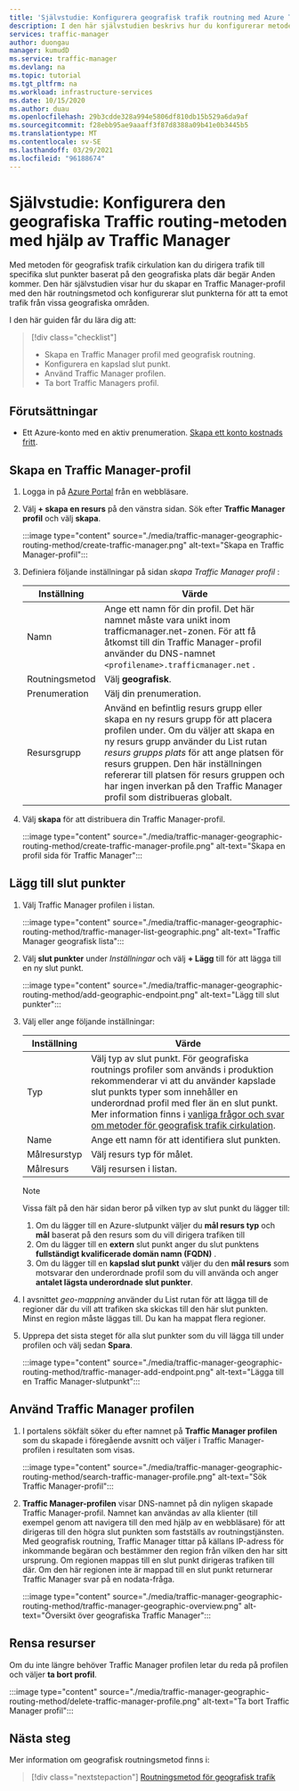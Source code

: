 ```yaml
---
title: 'Självstudie: Konfigurera geografisk trafik routning med Azure Traffic Manager'
description: I den här självstudien beskrivs hur du konfigurerar metoden för geografisk trafik cirkulation med hjälp av Azure Traffic Manager
services: traffic-manager
author: duongau
manager: kumudD
ms.service: traffic-manager
ms.devlang: na
ms.topic: tutorial
ms.tgt_pltfrm: na
ms.workload: infrastructure-services
ms.date: 10/15/2020
ms.author: duau
ms.openlocfilehash: 29b3cdde328a994e5806df810db15b529a6da9af
ms.sourcegitcommit: f28ebb95ae9aaaff3f87d8388a09b41e0b3445b5
ms.translationtype: MT
ms.contentlocale: sv-SE
ms.lasthandoff: 03/29/2021
ms.locfileid: "96188674"
---
```

# <a name="tutorial-configure-the-geographic-traffic-routing-method-using-traffic-manager"></a>Självstudie: Konfigurera den geografiska Traffic routing-metoden med hjälp av Traffic Manager

Med metoden för geografisk trafik cirkulation kan du dirigera trafik till specifika slut punkter baserat på den geografiska plats där begär Anden kommer. Den här självstudien visar hur du skapar en Traffic Manager-profil med den här routningsmetod och konfigurerar slut punkterna för att ta emot trafik från vissa geografiska områden.

I den här guiden får du lära dig att:
> [!div class="checklist"]
> - Skapa en Traffic Manager profil med geografisk routning.
> - Konfigurera en kapslad slut punkt.
> - Använd Traffic Manager profilen.
> - Ta bort Traffic Managers profil.

## <a name="prerequisites"></a>Förutsättningar

* Ett Azure-konto med en aktiv prenumeration. [Skapa ett konto kostnads fritt](https://azure.microsoft.com/free/?WT.mc_id=A261C142F).

## <a name="create-a-traffic-manager-profile"></a>Skapa en Traffic Manager-profil

1. Logga in på [Azure Portal](https://portal.azure.com) från en webbläsare.

1. Välj **+ skapa en resurs** på den vänstra sidan. Sök efter **Traffic Manager profil** och välj **skapa**.

    :::image type="content" source="./media/traffic-manager-geographic-routing-method/create-traffic-manager.png" alt-text="Skapa en Traffic Manager-profil":::

1. Definiera följande inställningar på sidan *skapa Traffic Manager profil* :

    | Inställning         | Värde                                              |
    | ---             | ---                                                |
    | Namn            | Ange ett namn för din profil. Det här namnet måste vara unikt inom trafficmanager.net-zonen. För att få åtkomst till din Traffic Manager-profil använder du DNS-namnet `<profilename>.trafficmanager.net` . |    
    | Routningsmetod  | Välj **geografisk**. |
    | Prenumeration    | Välj din prenumeration. |
    | Resursgrupp   | Använd en befintlig resurs grupp eller skapa en ny resurs grupp för att placera profilen under. Om du väljer att skapa en ny resurs grupp använder du List rutan *resurs grupps plats* för att ange platsen för resurs gruppen. Den här inställningen refererar till platsen för resurs gruppen och har ingen inverkan på den Traffic Manager profil som distribueras globalt. |

1. Välj **skapa** för att distribuera din Traffic Manager-profil.

    :::image type="content" source="./media/traffic-manager-geographic-routing-method/create-traffic-manager-profile.png" alt-text="Skapa en profil sida för Traffic Manager":::

## <a name="add-endpoints"></a>Lägg till slut punkter

1. Välj Traffic Manager profilen i listan.

    :::image type="content" source="./media/traffic-manager-geographic-routing-method/traffic-manager-list-geographic.png" alt-text="Traffic Manager geografisk lista":::

1. Välj **slut punkter** under *Inställningar* och välj **+ Lägg** till för att lägga till en ny slut punkt.

    :::image type="content" source="./media/traffic-manager-geographic-routing-method/add-geographic-endpoint.png" alt-text="Lägg till slut punkter":::

1. Välj eller ange följande inställningar: 

    | Inställning                | Värde                                              |
    | ---                    | ---                                                |
    | Typ                   | Välj typ av slut punkt. För geografiska routnings profiler som används i produktion rekommenderar vi att du använder kapslade slut punkts typer som innehåller en underordnad profil med fler än en slut punkt. Mer information finns i [vanliga frågor och svar om metoder för geografisk trafik cirkulation](traffic-manager-FAQs.md). |    
    | Name                   | Ange ett namn för att identifiera slut punkten. |
    | Målresurstyp   | Välj resurs typ för målet. |
    | Målresurs        | Välj resursen i listan. |

    > [!Note]
    > Vissa fält på den här sidan beror på vilken typ av slut punkt du lägger till:
    > 1. Om du lägger till en Azure-slutpunkt väljer du **mål resurs typ** och **mål** baserat på den resurs som du vill dirigera trafiken till
    > 1. Om du lägger till en **extern** slut punkt anger du slut punktens **fullständigt kvalificerade domän namn (FQDN)** .
    > 1. Om du lägger till en **kapslad slut punkt** väljer du den **mål resurs** som motsvarar den underordnade profil som du vill använda och anger **antalet lägsta underordnade slut punkter**.

1. I avsnittet *geo-mappning* använder du List rutan för att lägga till de regioner där du vill att trafiken ska skickas till den här slut punkten. Minst en region måste läggas till. Du kan ha mappat flera regioner.

1. Upprepa det sista steget för alla slut punkter som du vill lägga till under profilen och välj sedan **Spara**.

    :::image type="content" source="./media/traffic-manager-geographic-routing-method/traffic-manager-add-endpoint.png" alt-text="Lägga till en Traffic Manager-slutpunkt":::

## <a name="use-the-traffic-manager-profile"></a>Använd Traffic Manager profilen

1.  I portalens sökfält söker du efter namnet på **Traffic Manager profilen** som du skapade i föregående avsnitt och väljer i Traffic Manager-profilen i resultaten som visas.
    
    :::image type="content" source="./media/traffic-manager-geographic-routing-method/search-traffic-manager-profile.png" alt-text="Sök Traffic Manager-profil":::

1. **Traffic Manager-profilen** visar DNS-namnet på din nyligen skapade Traffic Manager-profil. Namnet kan användas av alla klienter (till exempel genom att navigera till den med hjälp av en webbläsare) för att dirigeras till den högra slut punkten som fastställs av routningstjänsten. Med geografisk routning, Traffic Manager tittar på källans IP-adress för inkommande begäran och bestämmer den region från vilken den har sitt ursprung. Om regionen mappas till en slut punkt dirigeras trafiken till där. Om den här regionen inte är mappad till en slut punkt returnerar Traffic Manager svar på en nodata-fråga.

    :::image type="content" source="./media/traffic-manager-geographic-routing-method/traffic-manager-geographic-overview.png" alt-text="Översikt över geografiska Traffic Manager":::

## <a name="clean-up-resources"></a>Rensa resurser

Om du inte längre behöver Traffic Manager profilen letar du reda på profilen och väljer **ta bort profil**.

:::image type="content" source="./media/traffic-manager-geographic-routing-method/delete-traffic-manager-profile.png" alt-text="Ta bort Traffic Manager profil":::

## <a name="next-steps"></a>Nästa steg

Mer information om geografisk routningsmetod finns i:

> [!div class="nextstepaction"]
> [Routningsmetod för geografisk trafik](traffic-manager-routing-methods.md#geographic)
